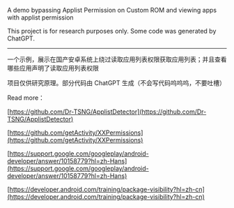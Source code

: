 A demo bypassing Applist Permission on Custom ROM and viewing apps with applist permission

This project is for research purposes only. Some code was generated by ChatGPT. 

---

一个示例，展示在国产安卓系统上绕过读取应用列表权限获取应用列表；并且查看哪些应用声明了读取应用列表权限

项目仅供研究原理。部分代码由 ChatGPT 生成（不会写代码呜呜呜，不要吐槽）


Read more：

[https://github.com/Dr-TSNG/ApplistDetector](https://github.com/Dr-TSNG/ApplistDetector)

[https://github.com/getActivity/XXPermissions](https://github.com/getActivity/XXPermissions)

[https://support.google.com/googleplay/android-developer/answer/10158779?hl=zh-Hans](https://support.google.com/googleplay/android-developer/answer/10158779?hl=zh-Hans)

[https://developer.android.com/training/package-visibility?hl=zh-cn](https://developer.android.com/training/package-visibility?hl=zh-cn)
